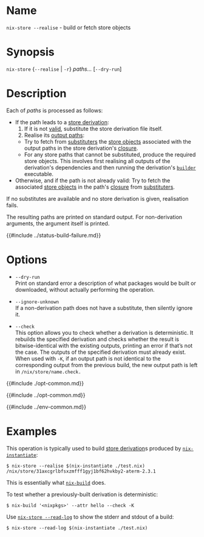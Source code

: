 # Name

`nix-store --realise` - build or fetch store objects

# Synopsis

`nix-store` {`--realise` | `-r`} *paths…* [`--dry-run`]

# Description


Each of *paths* is processed as follows:

- If the path leads to a [store derivation]:
  1. If it is not [valid], substitute the store derivation file itself.
  2. Realise its [output paths]:
    - Try to fetch from [substituters] the [store objects] associated with the output paths in the store derivation's [closure].
    - For any store paths that cannot be substituted, produce the required store objects. This involves first realising all outputs of the derivation's dependencies and then running the derivation's [`builder`](@docroot@/language/derivations.md#attr-builder) executable. <!-- TODO: Link to build process page #8888 -->
- Otherwise, and if the path is not already valid: Try to fetch the associated [store objects] in the path's [closure] from [substituters].

If no substitutes are available and no store derivation is given, realisation fails.

[store paths]: @docroot@/glossary.md#gloss-store-path
[valid]: @docroot@/glossary.md#gloss-validity
[store derivation]: @docroot@/glossary.md#gloss-store-derivation
[output paths]: @docroot@/glossary.md#gloss-output-path
[store objects]: @docroot@/glossary.md#gloss-store-object
[closure]: @docroot@/glossary.md#gloss-closure
[substituters]: @docroot@/command-ref/conf-file.md#conf-substituters
[Nix database]: @docroot@/glossary.md#gloss-nix-database

The resulting paths are printed on standard output.
For non-derivation arguments, the argument itself is printed.

{{#include ../status-build-failure.md}}

# Options

  - `--dry-run`\
    Print on standard error a description of what packages would be
    built or downloaded, without actually performing the operation.

  - `--ignore-unknown`\
    If a non-derivation path does not have a substitute, then silently
    ignore it.

  - `--check`\
    This option allows you to check whether a derivation is
    deterministic. It rebuilds the specified derivation and checks
    whether the result is bitwise-identical with the existing outputs,
    printing an error if that’s not the case. The outputs of the
    specified derivation must already exist. When used with `-K`, if an
    output path is not identical to the corresponding output from the
    previous build, the new output path is left in
    `/nix/store/name.check.`

{{#include ./opt-common.md}}

{{#include ../opt-common.md}}

{{#include ../env-common.md}}

# Examples

This operation is typically used to build [store derivation]s produced by
[`nix-instantiate`](@docroot@/command-ref/nix-instantiate.md):

```console
$ nix-store --realise $(nix-instantiate ./test.nix)
/nix/store/31axcgrlbfsxzmfff1gyj1bf62hvkby2-aterm-2.3.1
```

This is essentially what [`nix-build`](@docroot@/command-ref/nix-build.md) does.

To test whether a previously-built derivation is deterministic:

```console
$ nix-build '<nixpkgs>' --attr hello --check -K
```

Use [`nix-store --read-log`](./read-log.md) to show the stderr and stdout of a build:

```console
$ nix-store --read-log $(nix-instantiate ./test.nix)
```
